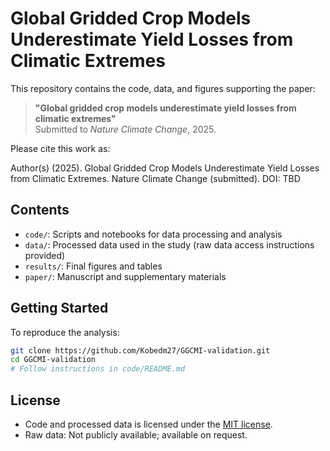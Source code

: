 # Global Gridded Crop Models Underestimate Yield Losses from Climatic Extremes

This repository contains the code, data, and figures supporting the paper:

> **"Global gridded crop models underestimate yield losses from climatic extremes"**  
> Submitted to *Nature Climate Change*, 2025.

Please cite this work as:

Author(s) (2025). Global Gridded Crop Models Underestimate Yield Losses from Climatic Extremes. Nature Climate Change (submitted). DOI: TBD

## Contents

- `code/`: Scripts and notebooks for data processing and analysis
- `data/`: Processed data used in the study (raw data access instructions provided)
- `results/`: Final figures and tables
- `paper/`: Manuscript and supplementary materials

## Getting Started

To reproduce the analysis:
```bash
git clone https://github.com/Kobedm27/GGCMI-validation.git
cd GGCMI-validation
# Follow instructions in code/README.md
```

## License

- Code and processed data is licensed under the [MIT license](LICENSE).
-  Raw data: Not publicly available; available on request.

